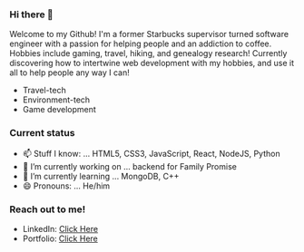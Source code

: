 ### Hi there 👋
Welcome to my Github!  I'm a former Starbucks supervisor turned software engineer with a passion for helping people and an addiction to coffee.  Hobbies include gaming, travel, hiking, and genealogy research!  Currently discovering how to intertwine web development with my hobbies, and use it all to help people any way I can!
- Travel-tech
- Environment-tech
- Game development

### Current status
- 📫 Stuff I know: ... HTML5, CSS3, JavaScript, React, NodeJS, Python
- 🔭 I’m currently working on ... backend for Family Promise
- 🌱 I’m currently learning ... MongoDB, C++
- 😄 Pronouns: ... He/him

### Reach out to me!
- LinkedIn: [Click Here](https://www.linkedin.com/in/nicholas-samples/)
- Portfolio: [Click Here](https://portfolio-alpha-smoky.vercel.app/)
